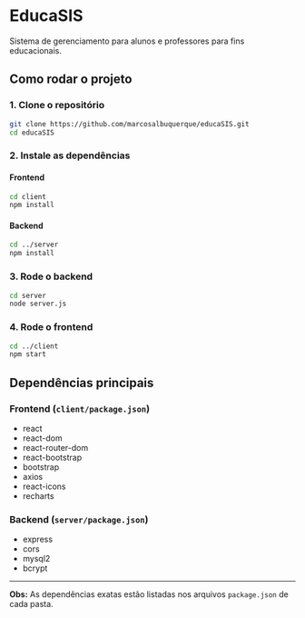 # EducaSIS

Sistema de gerenciamento para alunos e professores para fins educacionais.

## Como rodar o projeto

### 1. Clone o repositório

```bash
git clone https://github.com/marcosalbuquerque/educaSIS.git
cd educaSIS
```

### 2. Instale as dependências

#### Frontend

```bash
cd client
npm install
```

#### Backend

```bash
cd ../server
npm install
```

### 3. Rode o backend

```bash
cd server
node server.js
```

### 4. Rode o frontend

```bash
cd ../client
npm start
```

## Dependências principais

### Frontend (`client/package.json`)

- react
- react-dom
- react-router-dom
- react-bootstrap
- bootstrap
- axios
- react-icons
- recharts

### Backend (`server/package.json`)

- express
- cors
- mysql2
- bcrypt

---

**Obs:** As dependências exatas estão listadas nos arquivos `package.json` de cada pasta.
